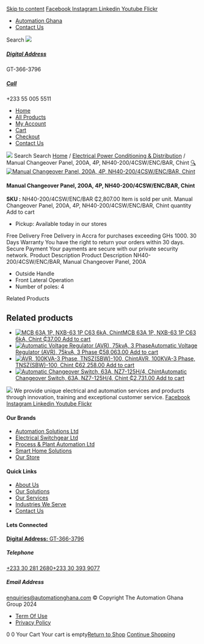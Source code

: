 [Skip to content](https://store.automationghana.com/product/manual-changeover-panel-nh40-200-4csw-enc-bar-chint/#content)
[ Facebook ](https://www.facebook.com/automationgh/) [ Instagram ](https://www.instagram.com/automationgh/) [ Linkedin ](https://www.linkedin.com/company/the-automation-ghana-limited/) [ Youtube ](https://www.youtube.com/channel/UCurrRDUSm5oIW39VXjn1u0w) [ Flickr ](https://www.flickr.com/photos/181794037@N07/)
  * [ Automation Ghana ](https://automationghana.com)
  * [ Contact Us ](https://store.automationghana.com/contact/)


Search
[ ![](https://store.automationghana.com/wp-content/uploads/2024/04/Website-TAGG-Logo-BLUE.png) ](https://store.automationghana.com/)
[ ](https://maps.app.goo.gl/m4xeaagWCNbLk4jM6)
#####  [ Digital Address ](https://maps.app.goo.gl/m4xeaagWCNbLk4jM6)
GT-366-3796 
[ ](tel:+233550055511)
#####  [ Call ](tel:+233550055511)
+233 55 005 5511 
  * [Home](https://store.automationghana.com/)
  * [All Products](https://store.automationghana.com/shop/)
  * [My Account](https://store.automationghana.com/my-account/)
  * [Cart](https://store.automationghana.com/cart/)
  * [Checkout](https://store.automationghana.com/checkout/)
  * [Contact Us](https://store.automationghana.com/contact/)


[![](https://store.automationghana.com/wp-content/uploads/2024/04/AutomationGhana_logo_white.png)](https://store.automationghana.com)
Search
Search
[Home](https://store.automationghana.com) / [Electrical Power Conditioning & Distribution](https://store.automationghana.com/product-category/electrical-power-distribution/) / Manual Changeover Panel, 200A, 4P, NH40-200/4CSW/ENC/BAR, Chint
[🔍](https://store.automationghana.com/product/manual-changeover-panel-nh40-200-4csw-enc-bar-chint/)
[![Manual Changeover Panel, 200A, 4P, NH40-200/4CSW/ENC/BAR, Chint](https://store.automationghana.com/wp-content/uploads/2019/12/AUTOMATIC-TRANSFER-SWITCH-1.jpg)](https://store.automationghana.com/wp-content/uploads/2019/12/AUTOMATIC-TRANSFER-SWITCH-1.jpg)
####  Manual Changeover Panel, 200A, 4P, NH40-200/4CSW/ENC/BAR, Chint 
**SKU :** NH40-200/4CSW/ENC/BAR 
₵2,807.00
Item is sold per unit.
Manual Changeover Panel, 200A, 4P, NH40-200/4CSW/ENC/BAR, Chint quantity
Add to cart
  * Pickup: Available today in our stores


Free Delivery 
Free Delivery in Accra for purchases exceeding GHs 1000. 
30 Days Warranty 
You have the right to return your orders within 30 days. 
Secure Payment 
Your payments are secure with our private security network. 
Product Description
Product Description
NH40-200/4CSW/ENC/BAR, Manual Changeover Panel, 200A 
  * Outside Handle
  * Front Lateral Operation
  * Number of poles: 4


Related Products 
## Related products
  * [![MCB 63A 1P, NXB-63 1P C63 6kA, Chint](https://store.automationghana.com/wp-content/uploads/2020/04/NXB-63-C63-1P-300x300.jpg)MCB 63A 1P, NXB-63 1P C63 6kA, Chint ₵37.00 ](https://store.automationghana.com/product/mcb-nxb-63-1p-c63-6ka-chint/)
[Add to cart](https://store.automationghana.com/product/manual-changeover-panel-nh40-200-4csw-enc-bar-chint/?add-to-cart=1782)
  * [![Automatic Voltage Regulator \(AVR\), 75kvA, 3 Phase](https://store.automationghana.com/wp-content/uploads/2020/04/TNSZSBW-75-300x300.jpg)Automatic Voltage Regulator (AVR), 75kvA, 3 Phase ₵58,063.00 ](https://store.automationghana.com/product/avr-tnszsbw-75-chint/)
[Add to cart](https://store.automationghana.com/product/manual-changeover-panel-nh40-200-4csw-enc-bar-chint/?add-to-cart=1641)
  * [![AVR, 100KVA-3 Phase, TNSZ\(SBW\)-100, Chint](https://store.automationghana.com/wp-content/uploads/2020/04/TNSZSBW-75-300x300.jpg)AVR, 100KVA-3 Phase, TNSZ(SBW)-100, Chint ₵62,258.00 ](https://store.automationghana.com/product/avr-tnszsbw-100-chint/)
[Add to cart](https://store.automationghana.com/product/manual-changeover-panel-nh40-200-4csw-enc-bar-chint/?add-to-cart=1638)
  * [![Automatic Changeover Switch, 63A, NZ7-125H/4, Chint](https://store.automationghana.com/wp-content/uploads/2020/04/automatic-changeover.jpg)Automatic Changeover Switch, 63A, NZ7-125H/4, Chint ₵2,731.00 ](https://store.automationghana.com/product/automatic-changeover-switch-nz7-125h-4-63a-chint/)
[Add to cart](https://store.automationghana.com/product/manual-changeover-panel-nh40-200-4csw-enc-bar-chint/?add-to-cart=1627)


![](https://store.automationghana.com/wp-content/uploads/2024/04/AutomationGhana_logo_white.png)
We provide unique electrical and automation services and products through innovation, training and exceptional customer service.
[ Facebook ](https://www.facebook.com/automationgh/) [ Instagram ](https://www.instagram.com/automationgh/) [ Linkedin ](https://www.linkedin.com/company/the-automation-ghana-limited/) [ Youtube ](https://www.youtube.com/channel/UCurrRDUSm5oIW39VXjn1u0w) [ Flickr ](https://www.flickr.com/photos/181794037@N07/)
#### Our Brands
  * [ Automation Solutions Ltd ](https://store.automationghana.com/product/manual-changeover-panel-nh40-200-4csw-enc-bar-chint/)
  * [ Electrical Switchgear Ltd ](https://store.automationghana.com/product/manual-changeover-panel-nh40-200-4csw-enc-bar-chint/)
  * [ Process & Plant Automation Ltd ](https://store.automationghana.com/product/manual-changeover-panel-nh40-200-4csw-enc-bar-chint/)
  * [ Smart Home Solutions ](https://store.automationghana.com/product/manual-changeover-panel-nh40-200-4csw-enc-bar-chint/)
  * [ Our Store ](https://store.automationghana.com/product/manual-changeover-panel-nh40-200-4csw-enc-bar-chint/)


#### Quick Links
  * [ About Us ](https://store.automationghana.com/product/manual-changeover-panel-nh40-200-4csw-enc-bar-chint/)
  * [ Our Solutions ](https://store.automationghana.com/product/manual-changeover-panel-nh40-200-4csw-enc-bar-chint/)
  * [ Our Services ](https://store.automationghana.com/product/manual-changeover-panel-nh40-200-4csw-enc-bar-chint/)
  * [ Industries We Serve ](https://store.automationghana.com/product/manual-changeover-panel-nh40-200-4csw-enc-bar-chint/)
  * [ Contact Us ](https://store.automationghana.com/product/manual-changeover-panel-nh40-200-4csw-enc-bar-chint/)


#### Lets Connected
[**Digital Address:** GT-366-3796](https://maps.app.goo.gl/m4xeaagWCNbLk4jM6)
#####  Telephone 
[ +233 30 281 2680](tel:+233302812680)[+233 30 393 9077](https://store.automationghana.com/product/manual-changeover-panel-nh40-200-4csw-enc-bar-chint/+233303939077)
#####  Email Address 
enquiries@automationghana.com 
© Copyright The Automation Ghana Group 2024
  * [ Term Of Use ](https://store.automationghana.com/product/manual-changeover-panel-nh40-200-4csw-enc-bar-chint/)
  * [ Privacy Policy ](https://store.automationghana.com/product/manual-changeover-panel-nh40-200-4csw-enc-bar-chint/)


0
0
Your Cart
Your cart is empty[Return to Shop](https://store.automationghana.com/shop/)
[Continue Shopping](https://store.automationghana.com/product/manual-changeover-panel-nh40-200-4csw-enc-bar-chint/)
